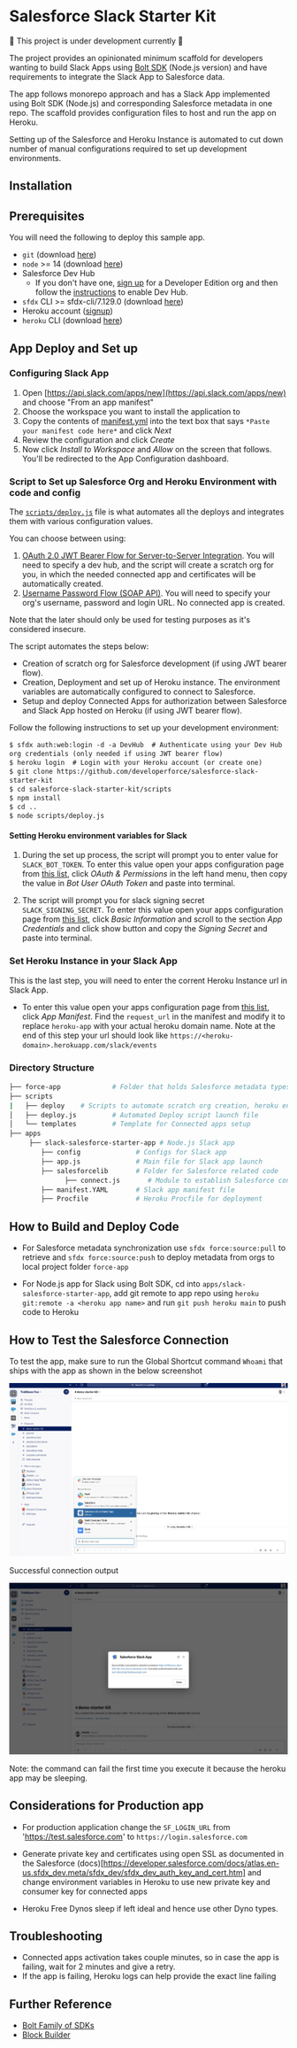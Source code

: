 # Salesforce Slack Starter Kit

🚧 This project is under development currently 🚧

The project provides an opinionated minimum scaffold for developers wanting to build Slack Apps using [Bolt SDK](https://api.slack.com/tools/bolt) (Node.js version) and have requirements to integrate the Slack App to Salesforce data.

The app follows monorepo approach and has a Slack App implemented using Bolt SDK (Node.js) and corresponding Salesforce metadata in one repo. The scaffold provides configuration files to host and run the app on Heroku.

Setting up of the Salesforce and Heroku Instance is automated to cut down number of manual configurations required to set up development environments.

## Installation

## Prerequisites

You will need the following to deploy this sample app.

- `git` (download [here](https://git-scm.com/downloads))
- `node` >= 14 (download [here](https://nodejs.org/en/download/))
- Salesforce Dev Hub
  - If you don't have one, [sign up](https://developer.salesforce.com/signup) for a Developer Edition org and then follow the [instructions](https://help.salesforce.com/articleView?id=sfdx_setup_enable_devhub.htm&type=5) to enable Dev Hub.
- `sfdx` CLI >= sfdx-cli/7.129.0 (download [here](https://developer.salesforce.com/tools/sfdxcli))
- Heroku account ([signup](https://signup.heroku.com))
- `heroku` CLI (download [here](https://devcenter.heroku.com/articles/heroku-cli))

## App Deploy and Set up

### Configuring Slack App

1. Open [https://api.slack.com/apps/new](https://api.slack.com/apps/new) and choose "From an app manifest"
2. Choose the workspace you want to install the application to
3. Copy the contents of [manifest.yml](./apps/slack-salesforce-starter-app/manifest.YAML) into the text box that says `*Paste your manifest code here*` and click _Next_
4. Review the configuration and click _Create_
5. Now click _Install to Workspace_ and _Allow_ on the screen that follows. You'll be redirected to the App Configuration dashboard.

### Script to Set up Salesforce Org and Heroku Environment with code and config

The [`scripts/deploy.js`](./scripts/deploy.js) file is what automates all the deploys and
integrates them with various configuration values.

You can choose between using:

1. [OAuth 2.0 JWT Bearer Flow for Server-to-Server Integration](https://help.salesforce.com/s/articleView?id=sf.remoteaccess_oauth_jwt_flow.htm&type=5). You will need to specify a dev hub, and the script will create a scratch org for you, in which the needed connected app and certificates will be automatically created.
1. [Username Password Flow (SOAP API)](https://developer.salesforce.com/docs/atlas.en-us.api.meta/api/sforce_api_calls_login.htm). You will need to specify your org's username, password and login URL. No connected app is created.

Note that the later should only be used for testing purposes as it's considered insecure.

The script automates the steps below:

- Creation of scratch org for Salesforce development (if using JWT bearer flow).
- Creation, Deployment and set up of Heroku instance. The environment variables are automatically configured to connect to Salesforce.
- Setup and deploy Connected Apps for authorization between Salesforce and Slack App hosted on Heroku (if using JWT bearer flow).

Follow the following instructions to set up your development environment:

```console
$ sfdx auth:web:login -d -a DevHub  # Authenticate using your Dev Hub org credentials (only needed if using JWT bearer flow)
$ heroku login  # Login with your Heroku account (or create one)
$ git clone https://github.com/developerforce/salesforce-slack-starter-kit
$ cd salesforce-slack-starter-kit/scripts
$ npm install
$ cd ..
$ node scripts/deploy.js
```

#### Setting Heroku environment variables for Slack

1. During the set up process, the script will prompt you to enter value for `SLACK_BOT_TOKEN`. To enter this value open your apps configuration page from [this list](https://api.slack.com/apps), click _OAuth & Permissions_ in the left hand menu, then copy the value in _Bot User OAuth Token_ and paste into terminal.

2. The script will prompt you for slack signing secret `SLACK_SIGNING_SECRET`. To enter this value open your apps configuration page from [this list](https://api.slack.com/apps), click _Basic Information_ and scroll to the section _App Credentials_ and click show button and copy the _Signing Secret_ and paste into terminal.

### Set Heroku Instance in your Slack App

This is the last step, you will need to enter the corrent Heroku Instance url in Slack App.

- To enter this value open your apps configuration page from [this list](https://api.slack.com/apps), click _App Manifest_. Find the `request_url` in the manifest and modify it to replace `heroku-app` with your actual heroku domain name. Note at the end of this step your url should look like `https://<heroku-domain>.herokuapp.com/slack/events`

### Directory Structure

```bash
├── force-app             # Folder that holds Salesforce metadata types
├── scripts
|   ├── deploy    # Scripts to automate scratch org creation, heroku environment
│   ├── deploy.js         # Automated Deploy script launch file
│   └── templates         # Template for Connected apps setup
├── apps
     ├── slack-salesforce-starter-app # Node.js Slack app
        ├── config              # Configs for Slack app
        ├── app.js              # Main file for Slack app launch
        ├── salesforcelib       # Folder for Salesforce related code
              ├── connect.js       # Module to establish Salesforce connection
        ├── manifest.YAML       # Slack app manifest file
        ├── Procfile            # Heroku Procfile for deployment
```

## How to Build and Deploy Code

- For Salesforce metadata synchronization use `sfdx force:source:pull` to retrieve and `sfdx force:source:push` to deploy metadata from orgs to local project folder `force-app`

- For Node.js app for Slack using Bolt SDK, cd into `apps/slack-salesforce-starter-app`, add git remote to app repo using `heroku git:remote -a <heroku app name>` and run `git push heroku main` to push code to Heroku

## How to Test the Salesforce Connection

To test the app, make sure to run the Global Shortcut command `Whoami` that ships with the app as shown in the below screenshot

![Global shortcut](./docs/images/global_shortcut_who_am_i.png)

Successful connection output

![Successful Output](./docs/images/who_am_i_output.png)

Note: the command can fail the first time you execute it because the heroku app may be sleeping.

## Considerations for Production app

- For production application change the `SF_LOGIN_URL` from 'https://test.salesforce.com' to `https://login.salesforce.com`

- Generate private key and certificates using open SSL as documented in the Salesforce (docs)[https://developer.salesforce.com/docs/atlas.en-us.sfdx_dev.meta/sfdx_dev/sfdx_dev_auth_key_and_cert.htm] and change environment variables in Heroku to use new private key and consumer key for connected apps

- Heroku Free Dynos sleep if left ideal and hence use other Dyno types.

## Troubleshooting

- Connected apps activation takes couple minutes, so in case the app is failing, wait for 2 minutes and give a retry.
- If the app is failing, Heroku logs can help provide the exact line failing

## Further Reference

- [Bolt Family of SDKs](https://api.slack.com/tools/bolt)
- [Block Builder](https://www.npmjs.com/package/slack-block-builder)
